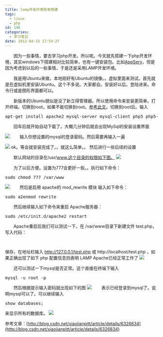 ```yaml
---
title: lamp开发环境简单搭建
tags:
  - linux
  - php
id: 196
categories:
  - 学习笔记
date: 2012-04-15 17:54:27
---
```


　　因为一些事情，要去学习php开发。所以呢。今天就先搭建一下php开发环境，其实windows下搭建相对比较简单，也有一键安装包。比如[AppServ](http://www.appservnetwork.com/)，但是因为考虑到以后的一些事情，于是还是采用LAMP开发环境。

　　我是用Ubuntu来做，本地刚好有Ubuntu的镜像。。虚拟里面来测试。首先就是在虚拟机里安装Ubuntu。这个不多说。大家都会。安装好以后。登陆进来。命令行或是图形界面都可以。

　　新版本的Ubuntu貌似是没了新立得管理器。所以使用命令来安装更简单。打开终端。切换到root。如果不能切换到root。[参考此文](http://leaver.me/archives/205.html)。切换到root后。输入

<pre lang="php">apt-get install apache2 mysql-server mysql-client php5 php5-gd php5-mysql</pre>

　　回车后就开始自动下载了。大概几分钟后就会出现MySql的安装设置界面

[![](/images/)](http://leaverimage.b0.upaiyun.com/20538_o.png)
　　输入你想设置的mysql的登录密码。然后需要再输入一遍

[![](/images/)](http://leaverimage.b0.upaiyun.com/20539_o.png)
ok。等会就安装完成了。。就这么简单。。
然后进行一些后续的设置

　　默认网站的目录在/usr/www.这个目录的权限如下图。
[![](/images/)](http://leaverimage.b0.upaiyun.com/20541_o.png)

　　为了以后方便。设置为777会更好一些。。执行如下命令：
<pre lang="php">sudo chmod 777 /var/www </pre>

[![](/images/)](http://leaverimage.b0.upaiyun.com/20542_o.png)
　　然后是启用 apache的 mod_rewrite 模块 
输入如下命令：
<pre lang="php">sudo a2enmod rewrite</pre>
　　然后继续输入如下命令来重启 Apache服务器： 
<pre lang="php">sudo /etc/init.d/apache2 restart</pre>
　　Apache重启后我们可以测试一下，在 /var/www目录下新建文件 test.php，写入代码： <pre lang="php"> <?php phpinfo(); ?> </pre>保存，在地址栏输入 http://127.0.0.1/test.php 或 http://localhost/test.php ，如果正确出现了如下 php 配置信息则表明 LAMP Apache已经正常工作了
[![](/images/)](http://leaverimage.b0.upaiyun.com/20543_o.png)

　　还可以测试一下mysql是否正常。这个直接在终端下输入 
<pre lang="php">mysql -u root -p</pre>
　　然后根据提示输入密码就出现如下的图
[![](/images/)](http://leaverimage.b0.upaiyun.com/20544_o.png)
　　表示已经登录到mysql了。说明mysql可以了。可以继续输入 <pre lang="php">show databases;</pre>来显示所有的数据库。
[![](/images/)](http://leaverimage.b0.upaiyun.com/20547_o.png)

参考文章：[http://blog.csdn.net/xiaojianpitt/article/details/6326834](http://blog.csdn.net/xiaojianpitt/article/details/6326834)